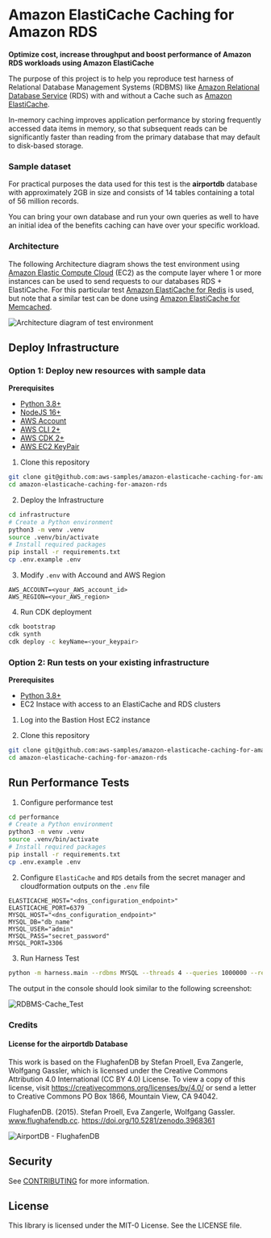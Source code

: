 # Amazon ElastiCache Caching for Amazon RDS
__Optimize cost, increase throughput and boost performance of Amazon RDS workloads using Amazon ElastiCache__

The purpose of this project is to help you reproduce test harness of Relational Database Management Systems (RDBMS) like [Amazon Relational Database Service](https://aws.amazon.com/rds/) (RDS) with and without a Cache such as [Amazon ElastiCache](https://aws.amazon.com/elasticache/).

In-memory caching improves application performance by storing frequently accessed data items in memory, so that subsequent reads can be significantly faster than reading from the primary database that may default to disk-based storage.

### Sample dataset

For practical purposes the data used for this test is the __airportdb__ database with approximately 2GB in size and consists of 14 tables containing a total of 56 million records.

You can bring your own database and run your own queries as well to have an initial idea of the benefits caching can have over your specific workload.

### Architecture

The following Architecture diagram shows the test environment using [Amazon Elastic Compute Cloud](https://aws.amazon.com/pm/ec2/) (EC2) as the compute layer where 1 or more instances can be used to send requests to our databases RDS + ElastiCache. For this particular test [Amazon ElastiCache for Redis](https://aws.amazon.com/elasticache/redis/) is used, but note that a similar test can be done using [Amazon ElastiCache for Memcached](https://aws.amazon.com/elasticache/memcached/).

![Architecture diagram of test environment](docs/BetterTogether-RDS-Arh-Diagram.png)

## Deploy Infrastructure

### Option 1: Deploy new resources with sample data

__Prerequisites__

- [Python 3.8+](https://www.python.org/)
- [NodeJS 16+](https://nodejs.dev/)
- [AWS Account](https://aws.amazon.com/)
- [AWS CLI 2+](https://aws.amazon.com/cli/)
- [AWS CDK 2+](https://aws.amazon.com/cdk/)
- [AWS EC2 KeyPair](https://docs.aws.amazon.com/AWSEC2/latest/UserGuide/ec2-key-pairs.html)

1. Clone this repository
```bash
git clone git@github.com:aws-samples/amazon-elasticache-caching-for-amazon-rds.git
cd amazon-elasticache-caching-for-amazon-rds
```

2. Deploy the Infrastructure
```bash
cd infrastructure
# Create a Python environment
python3 -m venv .venv
source .venv/bin/activate
# Install required packages
pip install -r requirements.txt
cp .env.example .env
```

3. Modify `.env` with Accound and AWS Region
```
AWS_ACCOUNT=<your_AWS_account_id>
AWS_REGION=<your_AWS_region>
```

4. Run CDK deployment
```bash
cdk bootstrap
cdk synth
cdk deploy -c keyName=<your_keypair>
```

### Option 2: Run tests on your existing infrastructure

__Prerequisites__

- [Python 3.8+](https://www.python.org/)
- EC2 Instace with access to an ElastiCache and RDS clusters

1. Log into the Bastion Host EC2 instance

2. Clone this repository
```bash
git clone git@github.com:aws-samples/amazon-elasticache-caching-for-amazon-rds.git
cd amazon-elasticache-caching-for-amazon-rds
```

## Run Performance Tests

1. Configure performance test

```bash
cd performance
# Create a Python environment
python3 -m venv .venv
source .venv/bin/activate
# Install required packages
pip install -r requirements.txt
cp .env.example .env
```

2. Configure `ElastiCache` and `RDS` details from the secret manager and cloudformation outputs on the `.env` file
```
ELASTICACHE_HOST="<dns_configuration_endpoint>"
ELASTICACHE_PORT=6379
MYSQL_HOST="<dns_configuration_endpoint>"
MYSQL_DB="db_name"
MYSQL_USER="admin"
MYSQL_PASS="secret_password"
MYSQL_PORT=3306
```

3. Run Harness Test
```bash
python -m harness.main --rdbms MYSQL --threads 4 --queries 1000000 --read_rate 80
```

The output in the console should look similar to the following screenshot:

![RDBMS-Cache_Test](docs/RDBMS-Cache_Test.png)

### Credits

#### License for the airportdb Database
This work is based on the FlughafenDB by Stefan Proell, Eva Zangerle, Wolfgang Gassler, which is licensed under the Creative Commons Attribution 4.0 International (CC BY 4.0) License. To view a copy of this license, visit https://creativecommons.org/licenses/by/4.0/ or send a letter to Creative Commons PO Box 1866, Mountain View, CA 94042.

FlughafenDB. (2015). Stefan Proell, Eva Zangerle, Wolfgang Gassler. www.flughafendb.cc. https://doi.org/10.5281/zenodo.3968361

![AirportDB - FlughafenDB](docs/AirportDB-schema.png)

## Security

See [CONTRIBUTING](CONTRIBUTING.md#security-issue-notifications) for more information.

## License

This library is licensed under the MIT-0 License. See the LICENSE file.
